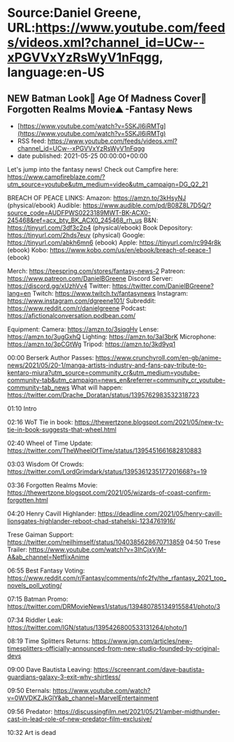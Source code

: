 # Source:Daniel Greene, URL:https://www.youtube.com/feeds/videos.xml?channel_id=UCw--xPGVVxYzRsWyV1nFqgg, language:en-US

## NEW Batman Look🦇 Age Of Madness Cover💢 Forgotten Realms Movie⛰️ -Fantasy News
 - [https://www.youtube.com/watch?v=5SKJI6iRMTg](https://www.youtube.com/watch?v=5SKJI6iRMTg)
 - RSS feed: https://www.youtube.com/feeds/videos.xml?channel_id=UCw--xPGVVxYzRsWyV1nFqgg
 - date published: 2021-05-25 00:00:00+00:00

Let's jump into the fantasy news! 
Check out Campfire here: https://www.campfireblaze.com/?utm_source=youtube&utm_medium=video&utm_campaign=DG_Q2_21 

BREACH OF PEACE LINKS: 
Amazon: https://amzn.to/3kHsyNJ (physical/ebook)
Audible: https://www.audible.com/pd/B08Z8L7D5Q/?source_code=AUDFPWS0223189MWT-BK-ACX0-245468&ref=acx_bty_BK_ACX0_245468_rh_us
B&N: https://tinyurl.com/3df3c2p4 (physical/ebook)
Book Depository: https://tinyurl.com/2hds7euy (physical)
Google: https://tinyurl.com/abkh6mn6 (ebook)
Apple: https://tinyurl.com/rc994r8k (ebook)
Kobo: https://www.kobo.com/us/en/ebook/breach-of-peace-1 (ebook)

Merch: https://teespring.com/stores/fantasy-news-2
Patreon: https://www.patreon.com/DanielBGreene
Discord Server: https://discord.gg/xUzhVv4
Twitter: https://twitter.com/DanielBGreene?lang=en
Twitch: https://www.twitch.tv/fantasynews
Instagram: https://www.instagram.com/dgreene101/
Subreddit: https://www.reddit.com/r/danielgreene 
Podcast: https://afictionalconversation.podbean.com/

Equipment: 
Camera: https://amzn.to/3siqgHv 
Lense: https://amzn.to/3ugGxhQ 
Lighting: https://amzn.to/3aI3brK 
Microphone: https://amzn.to/3pCGtWg 
Tripod: https://amzn.to/3kd9yq1 

00:00 Berserk Author Passes: https://www.crunchyroll.com/en-gb/anime-news/2021/05/20-1/manga-artists-industry-and-fans-pay-tribute-to-kentaro-miura?utm_source=community_cr&utm_medium=youtube-community-tab&utm_campaign=news_en&referrer=community_cr_youtube-community-tab_news 
What will happen: https://twitter.com/Drache_Doratan/status/1395762983532318723 

01:10 Intro 

02:16 WoT Tie in book: https://thewertzone.blogspot.com/2021/05/new-tv-tie-in-book-suggests-that-wheel.html 

02:40 Wheel of Time Update: https://twitter.com/TheWheelOfTime/status/1395451661682810883 

03:03 Wisdom Of Crowds: https://twitter.com/LordGrimdark/status/1395361235177201668?s=19 

03:36 Forgotten Realms Movie: https://thewertzone.blogspot.com/2021/05/wizards-of-coast-confirm-forgotten.html 

04:20 Henry Cavill Highlander: https://deadline.com/2021/05/henry-cavill-lionsgates-highlander-reboot-chad-stahelski-1234761916/ 

Trese Gaiman Support: https://twitter.com/neilhimself/status/1040385628670713859 
04:50 Trese Trailer: https://www.youtube.com/watch?v=3IhCjxVjM-A&ab_channel=NetflixAnime 

06:55 Best Fantasy Voting: https://www.reddit.com/r/Fantasy/comments/nfc2fy/the_rfantasy_2021_top_novels_poll_voting/ 

07:15 Batman Promo: https://twitter.com/DRMovieNews1/status/1394807851349155841/photo/3 

07:34 Riddler Leak: https://twitter.com/IGN/status/1395426800533131264/photo/1 

08:19 Time Splitters Returns: https://www.ign.com/articles/new-timesplitters-officially-announced-from-new-studio-founded-by-original-devs 

09:00 Dave Bautista Leaving: https://screenrant.com/dave-bautista-guardians-galaxy-3-exit-why-shirtless/ 

09:50 Eternals: https://www.youtube.com/watch?v=0WVDKZJkGlY&ab_channel=MarvelEntertainment 

09:56 Predator: https://discussingfilm.net/2021/05/21/amber-midthunder-cast-in-lead-role-of-new-predator-film-exclusive/ 

10:32 Art is dead

